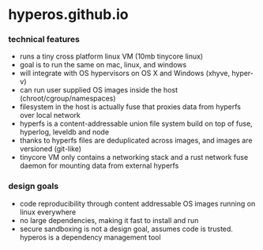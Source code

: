 # hyperos.github.io

### technical features

- runs a tiny cross platform linux VM (10mb tinycore linux)
- goal is to run the same on mac, linux, and windows
- will integrate with OS hypervisors on OS X and Windows (xhyve, hyper-v)
- can run user supplied OS images inside the host (chroot/cgroup/namespaces)
- filesystem in the host is actually fuse that proxies data from hyperfs over local network
- hyperfs is a content-addressable union file system build on top of fuse, hyperlog, leveldb and node
- thanks to hyperfs files are deduplicated across images, and images are versioned (git-like)
- tinycore VM only contains a networking stack and a rust network fuse daemon for mounting data from external hyperfs

### design goals

- code reproducibility through content addressable OS images running on linux everywhere
- no large dependencies, making it fast to install and run
- secure sandboxing is not a design goal, assumes code is trusted. hyperos is a dependency management tool
